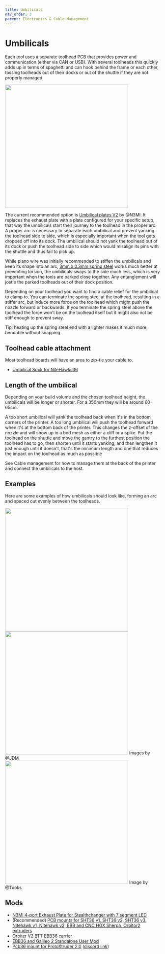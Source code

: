 ```yaml
---
title: Umbilicals
nav_order: 3
parent: Electronics & Cable Management
---
```

<!-- Use the page layout at TOC.md:  https://github.com/sdylewski/StealthChanger/blob/main/docs/TOC.md -->
# Umbilicals

Each tool uses a separate toolhead PCB that provides power and communication (either via CAN or USB). With several toolheads this quickly adds up in terms of spaghetti and can hook behind the frame or each other, tossing toolheads out of their docks or out of the shuttle if they are not properly managed.

[<img src="../media/CableManagement/N3MI_plate.jpg" width="400">](https://github.com/DraftShift/CableManagement/tree/main/UserMods/N3MI-DG/Umbilical_plates_V2)

The current recommended option is [Umbilical plates V2](https://github.com/DraftShift/CableManagement/tree/main/UserMods/N3MI-DG/Umbilical_plates_V2) by @N3MI. It replaces the exhaust plate with a plate configured for your specific setup, that way the umbilicals start their journey to the toolhead in the proper arc. A proper arc is necessary to separate each umbilical and prevent yanking the toolhead side to side, which is especially important when the tool gets dropped off into its dock. The umbilical should not yank the toolhead out of its dock or push the toolhead side to side which would misalign its pins with the shuttle and thus fail to pick up.

While piano wire was initially recommended to stiffen the umbilicals and keep its shape into an arc, [3mm x 0.3mm spring steel](https://aliexpress.com/item/1005006731615186.html) works much better at preventing torsion, the umbilicals sways to the side much less, which is very important when the tools are parked close together. Any entanglement will jostle the parked toolheads out of their dock position.

Depending on your toolhead you want to find a cable relief for the umbilical to clamp to. You can terminate the spring steel at the toolhead, resulting in a stiffer arc, but induce more force on the toolhead which might push the nozzle forward or backwards. If you terminate the spring steel above the toolhead the force won't be on the toolhead itself but it might also not be stiff enough to prevent sway.

Tip: heating up the spring steel end with a lighter makes it much more bendable without snapping

## Toolhead cable attachment
Most toolhead boards will have an area to zip-tie your cable to. 
 
* [Umbilical Sock for NiteHawks36](https://github.com/DraftShift/StealthChanger/tree/main/UserMods/Nic335/NH36Sock)


## Length of the umbilical

Depending on your build volume and the chosen toolhead height, the umbilicals will be longer or shorter. For a 350mm they will be around 60-65cm.

A too short umbilical will yank the toolhead back when it's in the bottom corners of the printer. A too long umbilical will push the toolhead forward when it's at the bottom back of the printer. This changes the z-offset of the nozzle and will show up in a bed mesh as either a cliff or a spike. 
Put the toolhead on the shuttle and move the gantry to the furthest position the toolhead has to go, then shorten until it starts yanking, and then lengthen it just enough until it doesn't, that's the minimum length and one that reduces the impact on the toolhead as much as possible


See Cable management for how to manage them at the back of the printer and connect the umbilicals to the host.

## Examples
Here are some examples of how umbilicals should look like, forming an arc and spaced out evenly between the toolheads.

<img src="../media/CableManagement/umbilicals_jdm.jpg" width="400">
<img src="../media/CableManagement/umbilicals_jdm2.jpg" width="400">
Images by @JDM
<br/>

<img src="../media/CableManagement/umbilicals_tooks.jpg" width="400">
Image by @Tooks


## Mods

* [N3MI 4-port Exhaust Plate for Stealthchanger with 7 segment LED](https://www.printables.com/model/1452047-n3mi-4-port-exhaust-plate-for-stealthchanger-with)
* (Recommended) [PCB mounts for SHT36 v1, SHT36 v2, SHT36 v3, Nitehawk v1, Nitehawk v2, EBB and CNC HGX Sherpa, Orbitor2 extruders](https://github.com/DraftShift/StealthChanger/tree/main/UserMods/TheSin-/PCB36_Mount)
* [Orbiter V2 BTT EBB36 carrier](https://github.com/DraftShift/StealthChanger/blob/main/UserMods/onsimon/README.md)
* [EBB36 and Galileo 2 Standalone User Mod](https://github.com/DraftShift/StealthChanger/tree/main/UserMods/seenit783)
* [Pcb36 mount for ProtoXtruder 2.0](https://www.printables.com/model/1460801-ebb36-mount-protoextruder2stealthchanger) ([discord link](https://discord.com/channels/1226846451028725821/1373573718017708114))






